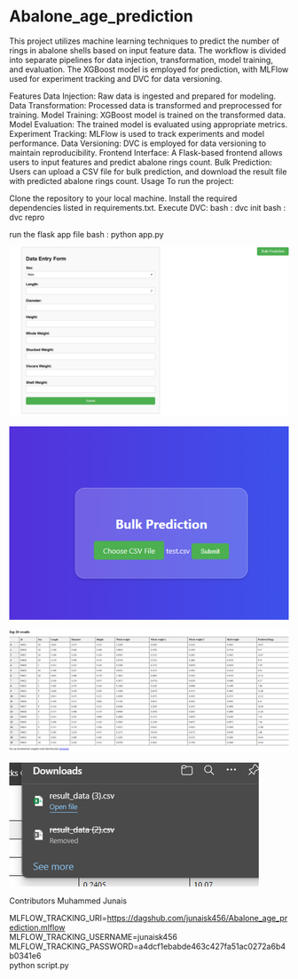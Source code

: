 # Abalone_age_prediction

This project utilizes machine learning techniques to predict the number of rings in abalone shells based on input feature data. The workflow is divided into separate pipelines for data injection, transformation, model training, and evaluation. The XGBoost model is employed for prediction, with MLFlow used for experiment tracking and DVC for data versioning.

Features
Data Injection: Raw data is ingested and prepared for modeling.
Data Transformation: Processed data is transformed and preprocessed for training.
Model Training: XGBoost model is trained on the transformed data.
Model Evaluation: The trained model is evaluated using appropriate metrics.
Experiment Tracking: MLFlow is used to track experiments and model performance.
Data Versioning: DVC is employed for data versioning to maintain reproducibility.
Frontend Interface: A Flask-based frontend allows users to input features and predict abalone rings count.
Bulk Prediction: Users can upload a CSV file for bulk prediction, and download the result file with predicted abalone rings count.
Usage
To run the project:

Clone the repository to your local machine.
Install the required dependencies listed in requirements.txt.
Execute DVC:
bash : dvc init
bash : dvc repro

run the flask app file
bash : python app.py


![Normal Prediction](image.png)


![BULK prediction](image-1.png)

![bulk_prediction_result](image-2.png)

![download](image-3.png)

Contributors
Muhammed Junais

MLFLOW_TRACKING_URI=https://dagshub.com/junaisk456/Abalone_age_prediction.mlflow \
MLFLOW_TRACKING_USERNAME=junaisk456 \
MLFLOW_TRACKING_PASSWORD=a4dcf1ebabde463c427fa51ac0272a6b4b0341e6 \
python script.py